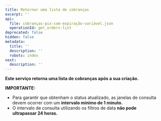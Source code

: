 ```yaml
---
title: Retornar uma lista de cobranças
excerpt: ''
api:
  file: cobranças-pix-com-expiração-variável.json
  operationId: get_orders-list
deprecated: false
hidden: false
metadata:
  title: ''
  description: ''
  robots: index
next:
  description: ''
---
```

**Este serviço retorna uma lista de cobranças após a sua criação.**

**IMPORTANTE:**

- Para garantir que obtenham o status atualizado, as janelas de consulta devem ocorrer com um **intervalo mínimo de 1 minuto.**
- O intervalo de consulta utilizando os filtros de data **não pode ultrapassar 24 horas.**